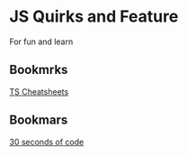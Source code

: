 # JS Quirks and Feature

For fun and learn

## Bookmrks

[TS Cheatsheets](https://react-typescript-cheatsheet.netlify.app/)

## Bookmars

[30 seconds of code](https://www.30secondsofcode.org/js/p/1)
